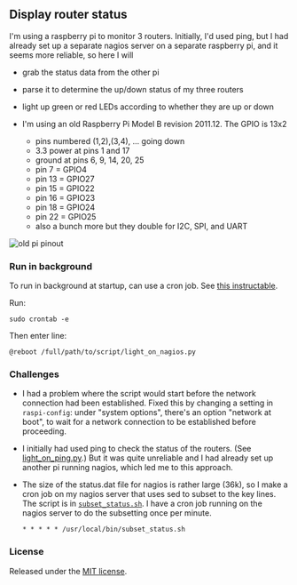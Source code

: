 ## Display router status

I'm using a raspberry pi to monitor 3 routers. Initially, I'd used ping, but I 
had already set up a separate nagios server on a separate raspberry pi, and it
seems more reliable, so here I will

- grab the status data from the other pi 

- parse it to determine the up/down status of my three routers

- light up green or red LEDs according to whether they are up or down

- I'm using an old Raspberry Pi Model B revision 2011.12. 
  The GPIO is 13x2

  - pins numbered (1,2),(3,4), ... going down
  - 3.3 power at pins 1 and 17
  - ground at pins 6, 9, 14, 20, 25
  - pin 7 = GPIO4
  - pin 13 = GPIO27
  - pin 15 = GPIO22
  - pin 16 = GPIO23
  - pin 18 = GPIO24
  - pin 22 = GPIO25
  - also a bunch more but they double for I2C, SPI, and UART

![old pi pinout](https://howto8165.files.wordpress.com/2014/08/rpi-pinout.png)

### Run in background

To run in background at startup, can use a cron job.
See [this instructable](https://www.instructables.com/Raspberry-Pi-Launch-Python-script-on-startup/).

Run: 

```
sudo crontab -e
```

Then enter line:

```
@reboot /full/path/to/script/light_on_nagios.py
```

### Challenges

- I had a problem where the script would start before the network connection had been established. 
  Fixed this by changing a setting in `raspi-config`: under "system options", there's an option 
  "network at boot", to wait for a network connection to be established before proceeding.

- I initially had used ping to check the status of the routers. 
  (See [light_on_ping.py](https://github.com/karlduino/light_on_ping).)
  But it was quite unreliable and I had already set up another pi running nagios, 
  which led me to this approach.

- The size of the status.dat file for nagios is rather large (36k), so I make a cron job on 
  my nagios server that uses sed to subset to the key lines. The script is in 
  [`subset_status.sh`](subset_status.sh). I have a cron job running on the nagios server to
  do the subsetting once per minute.

  ```
  * * * * * /usr/local/bin/subset_status.sh
  ```

### License

Released under the [MIT license](LICENSE.md).

